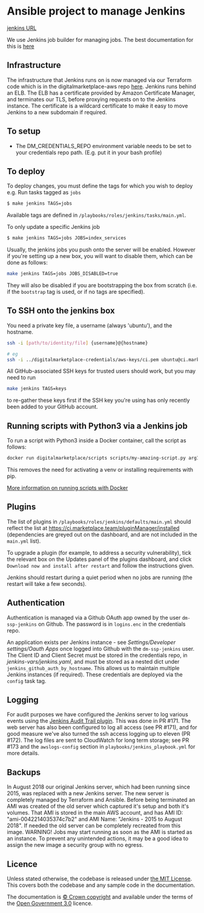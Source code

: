 # Ansible project to manage Jenkins

[jenkins URL](https://ci.marketplace.team/)

We use Jenkins job builder for managing jobs. The best documentation for this is [here](https://jenkins-job-builder.readthedocs.org/en/latest/index.html)

## Infrastructure

The infrastructure that Jenkins runs on is now managed via our Terraform code which is in the digitalmarketplace-aws
repo [here](https://github.com/alphagov/digitalmarketplace-aws/tree/master/terraform/modules/jenkins). Jenkins runs
behind an ELB. The ELB has a certificate provided by Amazon Certificate Manager, and terminates our TLS, before proxying
requests on to the Jenkins instance. The certificate is a wildcard certificate to make it easy to move Jenkins to a
new subdomain if required.

## To setup

 * The DM_CREDENTIALS_REPO environment variable needs to be set to your credentials repo path. (E.g. put it in your bash profile)

## To deploy

To deploy changes, you must define the tags for which you wish to deploy e.g. Run tasks tagged as `jobs`
```bash
$ make jenkins TAGS=jobs
```

Available tags are defined in `/playbooks/roles/jenkins/tasks/main.yml`.

To only update a specific Jenkins job
```bash
$ make jenkins TAGS=jobs JOBS=index_services
```

Usually, the jenkins jobs you push onto the server will be enabled. However if you're setting up a new box, you will
want to disable them, which can be done as follows:
```bash
make jenkins TAGS=jobs JOBS_DISABLED=true
```

They will also be disabled if you are bootstrapping the box from scratch (i.e. if the `bootstrap`
tag is used, or if no tags are specified).

## To SSH onto the jenkins box

You need a private key file, a username (always 'ubuntu'), and the hostname.

```bash
ssh -i [path/to/identity/file] {username}@{hostname}

# eg
ssh -i ../digitalmarketplace-credentials/aws-keys/ci.pem ubuntu@ci.marketplace.team
```

All GitHub-associated SSH keys for trusted users should work, but you may need to run

```bash
make jenkins TAGS=keys
```

to re-gather these keys first if the SSH key you're using has only recently been added to your GitHub account.

## Running scripts with Python3 via a Jenkins job

To run a script with Python3 inside a Docker container, call the script as follows:

```bash
docker run digitalmarketplace/scripts scripts/my-amazing-script.py arg1 arg2 ...
```

This removes the need for activating a venv or installing requirements with pip.

[More information on running scripts with Docker](https://github.com/alphagov/digitalmarketplace-scripts#running-scripts-with-docker)


## Plugins

The list of plugins in `/playbooks/roles/jenkins/defaults/main.yml` should reflect the list at https://ci.marketplace.team/pluginManager/installed (dependencies
are greyed out on the dashboard, and are not included in the `main.yml` list).

To upgrade a plugin (for example, to address a security vulnerability), tick the relevant box on the Updates panel of the plugins dashboard, and
 click `Download now and install after restart` and follow the instructions given.

Jenkins should restart during a quiet period when no jobs are running (the restart will take a few seconds).


## Authentication

Authentication is managed via a Github OAuth app owned by the user `dm-ssp-jenkins` on
Github. The password is in `logins.enc` in the credentials repo.

An application exists per Jenkins instance - see *Settings/Developer settings/Oauth Apps* once logged into Github with
the `dm-ssp-jenkins` user. The Client ID and Client Secret must be stored in the credentials repo, in
*jenkins-vars/jenkins.yaml*, and must be stored as a nested dict under `jenkins_github_auth_by_hostname`. This allows
us to maintain multiple Jenkins instances (if required). These credentials are deployed via the `config` task tag.

## Logging

For audit purposes we have configured the Jenkins server to log various events using the [Jenkins Audit Trail plugin](https://wiki.jenkins.io/display/JENKINS/Audit+Trail+Plugin).
This was done in PR #171.  The web server has also been configured to log all access (see PR #171), and for
good measure we've also turned the ssh access logging up to eleven (PR #172). The log files are sent to CloudWatch
for long term storage; see PR #173 and the `awslogs-config` section in `playbooks/jenkins_playbook.yml` for more details.

## Backups

In August 2018 our original Jenkins server, which had been running since 2015, was replaced with a new Jenkins server.
The new server is completely managed by Terraform and Ansible. Before being terminated an AMI was created of the old
server which captured it's setup and both it's volumes. That AMI is stored in the main AWS account, and has AMI ID:
"ami-0042214035374c7b2" and AMI Name: "Jenkins - 2015 to August 2018". If needed the old server can be completely
recreated from this image. WARNING! Jobs may start running as soon as the AMI is started as an instance. To prevent any
unintended actions, it may be a good idea to assign the new image a security group with no egress.

## Licence

Unless stated otherwise, the codebase is released under [the MIT License][mit].
This covers both the codebase and any sample code in the documentation.

The documentation is [&copy; Crown copyright][copyright] and available under the terms
of the [Open Government 3.0][ogl] licence.

[mit]: LICENCE
[copyright]: http://www.nationalarchives.gov.uk/information-management/re-using-public-sector-information/uk-government-licensing-framework/crown-copyright/
[ogl]: http://www.nationalarchives.gov.uk/doc/open-government-licence/version/3/
